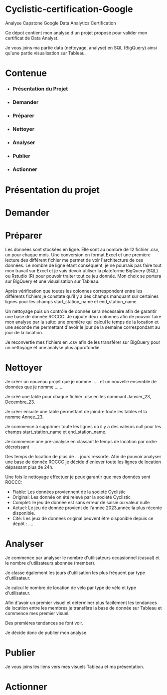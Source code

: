 # Cyclistic-certification-Google
Analyse Capstone Google Data Analytics Certification

Ce dépot contient mon analyse d'un projet proposé pour valider mon certificat de Data Analyst.

Je vous joins ma partie data (nettoyage, analyse) en SQL (BigQuery) ainsi qu'une partie visualisation sur Tableau.

# Contenue
* ### Présentation du Projet
* ### Demander
* ### Préparer
* ### Nettoyer
* ### Analyser
* ### Publier
* ### Actionner


# Présentation du projet


# Demander


# Préparer

Les données sont stockées en ligne. Elle sont au nombre de 12 fichier .csv, un pour chaque mois. Une conversion en format Excel et une première lecture des différent fichier me permet de voir l'architecture de ces données. Le nombre de ligne étant conséquent, je ne pourrais pas faire tout mon travail sur Excel et je vais devoir utiliser la plateforme BigQuery (SQL) ou Rstudio (R) pour pouvoir traiter tout ce jeu donnée. Mon choix se portera sur BigQuery et une visualisation sur Tableau.

Après vérification que toutes les colonnes correspondent entre les différents fichiers je constate qu'il y a des champs manquant sur certaines lignes pour les champs start_station_name et end_station_name. 

Un nettoyage puis un contrôle de donnée sera nécessaire afin de garantir une base de donnée ROCCC. Je rajoute deux colonnes afin de pouvoir faire mon analyse par la suite: une première qui calcul le temps de la location et une seconde me permettant d'avoir le jour de la semaine correspondant au jour de la location.

Je reconvertie mes fichiers en .csv afin de les transférer sur BigQuery pour un nettoyage et une analyse plus approfondie. 

# Nettoyer

Je créer un nouveau projet que je nomme ..... et un nouvelle ensemble de données que je nomme ......

 Je créé une table pour chaque fichier .csv en les nommant Janvier_23, Decembre_23. 

Je créer ensuite une table permettant de joindre toute les tables et la nomme Annee_23.

Je commence à supprimer toute les lignes où il y a des valeurs null pour les champs start_station_name et end_station_name. 


Je commence une pré-analyse en classant le temps de location par ordre décroissant


Des temps de location de plus de ... jours ressorte. Afin de pouvoir analyser une base de donnée ROCCC je décide d'enlever toute les lignes de location dépassant plus de 24h.


Une fois le nettoyage effectuer je peux garantir que mes données sont ROCCC:
* Fiable: 
Les données proviennent de la societé Cyclistic
* Original: 
Les donnée on été relevé par la société Cyclistic
* Complet: 
le jeu de donnée est sans erreur de saisie ou valeur nulle
* Actuel: 
Le jeu de donnée provient de l'année 2023,année la plus récente disponible.
* Cité: 
Les jeux de données original peuvent être disponible depuis ce dépôt : ....


# Analyser

Je commence par analyser le nombre d'utilisateurs occasionnel (casual) et le nombre d'utilisateurs abonnée (member). 

Je classe également les jours d'utilisation les plus fréquent par type d'utilisateur.

Je calcul le nombre de location de vélo par type de vélo et type d'utilisateur.

Afin d'avoir un premier visuel et déterminer plus facilement les tendances de location entre les membres je transfère la base de donnée sur Tableau et commence mes premier visuel.

Des premières tendances se font voir.



Je décide donc de publier mon analyse.

# Publier

Je vous joins les liens vers mes visuels Tableau et ma présentation.



# Actionner
